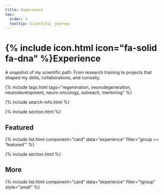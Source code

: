 ```yaml
---
title: Experience
nav:
  order: 2
  tooltip: Scientific journey
---
```


# {% include icon.html icon="fa-solid fa-dna" %}Experience

A snapshot of my scientific path: From research training to projects that shaped my skills, collaborations, and curiosity.

{% include tags.html tags="regeneration, neurodegeneration, neurodevelopment, neuro-oncology, outreach, mentoring" %}

{% include search-info.html %}

{% include section.html %}

## Featured

{% include list.html component="card" data="experience" filter="group == 'featured'" %}

{% include section.html %}

## More

{% include list.html component="card" data="experience" filter="!group" style="small" %}
